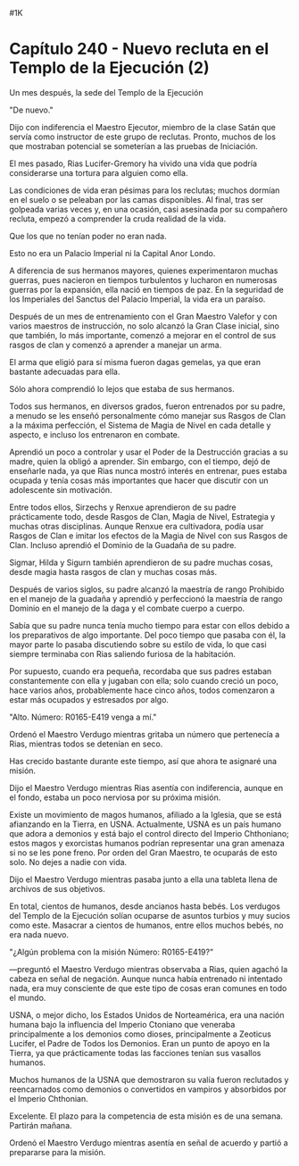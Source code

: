 
#1K 

# Capítulo 240 - Nuevo recluta en el Templo de la Ejecución (2)


Un mes después, la sede del Templo de la Ejecución

"De nuevo."

Dijo con indiferencia el Maestro Ejecutor, miembro de la clase Satán que servía como instructor de este grupo de reclutas. Pronto, muchos de los que mostraban potencial se someterían a las pruebas de Iniciación.

El mes pasado, Rias Lucifer-Gremory ha vivido una vida que podría considerarse una tortura para alguien como ella.

Las condiciones de vida eran pésimas para los reclutas; muchos dormían en el suelo o se peleaban por las camas disponibles. Al final, tras ser golpeada varias veces y, en una ocasión, casi asesinada por su compañero recluta, empezó a comprender la cruda realidad de la vida.

Que los que no tenían poder no eran nada.

Esto no era un Palacio Imperial ni la Capital Anor Londo.

A diferencia de sus hermanos mayores, quienes experimentaron muchas guerras, pues nacieron en tiempos turbulentos y lucharon en numerosas guerras por la expansión, ella nació en tiempos de paz. En la seguridad de los Imperiales del Sanctus del Palacio Imperial, la vida era un paraíso.

Después de un mes de entrenamiento con el Gran Maestro Valefor y con varios maestros de instrucción, no solo alcanzó la Gran Clase inicial, sino que también, lo más importante, comenzó a mejorar en el control de sus rasgos de clan y comenzó a aprender a manejar un arma.

El arma que eligió para sí misma fueron dagas gemelas, ya que eran bastante adecuadas para ella.

Sólo ahora comprendió lo lejos que estaba de sus hermanos.

Todos sus hermanos, en diversos grados, fueron entrenados por su padre, a menudo se les enseñó personalmente cómo manejar sus Rasgos de Clan a la máxima perfección, el Sistema de Magia de Nivel en cada detalle y aspecto, e incluso los entrenaron en combate.

Aprendió un poco a controlar y usar el Poder de la Destrucción gracias a su madre, quien la obligó a aprender. Sin embargo, con el tiempo, dejó de enseñarle nada, ya que Rias nunca mostró interés en entrenar, pues estaba ocupada y tenía cosas más importantes que hacer que discutir con un adolescente sin motivación.

Entre todos ellos, Sirzechs y Renxue aprendieron de su padre prácticamente todo, desde Rasgos de Clan, Magia de Nivel, Estrategia y muchas otras disciplinas. Aunque Renxue era cultivadora, podía usar Rasgos de Clan e imitar los efectos de la Magia de Nivel con sus Rasgos de Clan. Incluso aprendió el Dominio de la Guadaña de su padre.

Sigmar, Hilda y Sigurn también aprendieron de su padre muchas cosas, desde magia hasta rasgos de clan y muchas cosas más.

Después de varios siglos, su padre alcanzó la maestría de rango Prohibido en el manejo de la guadaña y aprendió y perfeccionó la maestría de rango Dominio en el manejo de la daga y el combate cuerpo a cuerpo.

Sabía que su padre nunca tenía mucho tiempo para estar con ellos debido a los preparativos de algo importante. Del poco tiempo que pasaba con él, la mayor parte lo pasaba discutiendo sobre su estilo de vida, lo que casi siempre terminaba con Rias saliendo furiosa de la habitación.

Por supuesto, cuando era pequeña, recordaba que sus padres estaban constantemente con ella y jugaban con ella; solo cuando creció un poco, hace varios años, probablemente hace cinco años, todos comenzaron a estar más ocupados y estresados ​​por algo.

"Alto. Número: R0165-E419 venga a mí."

Ordenó el Maestro Verdugo mientras gritaba un número que pertenecía a Rias, mientras todos se detenían en seco.

Has crecido bastante durante este tiempo, así que ahora te asignaré una misión.

Dijo el Maestro Verdugo mientras Rias asentía con indiferencia, aunque en el fondo, estaba un poco nerviosa por su próxima misión.

Existe un movimiento de magos humanos, afiliado a la Iglesia, que se está afianzando en la Tierra, en USNA. Actualmente, USNA es un país humano que adora a demonios y está bajo el control directo del Imperio Chthoniano; estos magos y exorcistas humanos podrían representar una gran amenaza si no se les pone freno. Por orden del Gran Maestro, te ocuparás de esto solo. No dejes a nadie con vida.

Dijo el Maestro Verdugo mientras pasaba junto a ella una tableta llena de archivos de sus objetivos.

En total, cientos de humanos, desde ancianos hasta bebés. Los verdugos del Templo de la Ejecución solían ocuparse de asuntos turbios y muy sucios como este. Masacrar a cientos de humanos, entre ellos muchos bebés, no era nada nuevo.

"¿Algún problema con la misión Número: R0165-E419?"

—preguntó el Maestro Verdugo mientras observaba a Rias, quien agachó la cabeza en señal de negación. Aunque nunca había entrenado ni intentado nada, era muy consciente de que este tipo de cosas eran comunes en todo el mundo.

USNA, o mejor dicho, los Estados Unidos de Norteamérica, era una nación humana bajo la influencia del Imperio Ctoniano que veneraba principalmente a los demonios como dioses, principalmente a Zeoticus Lucifer, el Padre de Todos los Demonios. Eran un punto de apoyo en la Tierra, ya que prácticamente todas las facciones tenían sus vasallos humanos.

Muchos humanos de la USNA que demostraron su valía fueron reclutados y reencarnados como demonios o convertidos en vampiros y absorbidos por el Imperio Chthonian.

Excelente. El plazo para la competencia de esta misión es de una semana. Partirán mañana.

Ordenó el Maestro Verdugo mientras asentía en señal de acuerdo y partió a prepararse para la misión.